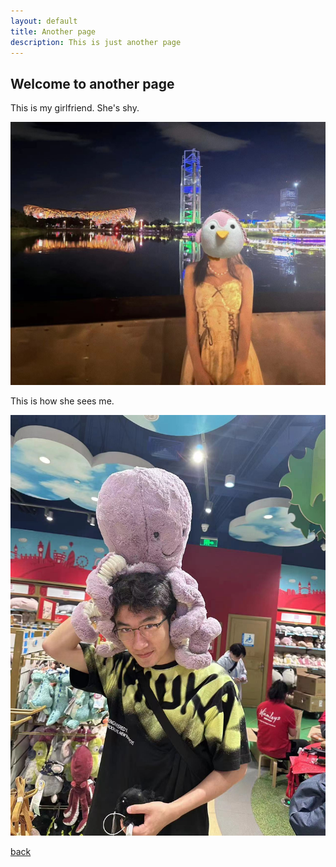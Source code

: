 ```yaml
---
layout: default
title: Another page
description: This is just another page
---
```


## Welcome to another page

This is my girlfriend. She's shy.

![Branching](npy.jpg)

This is how she sees me.

![Branching](alsome.jpg)

[back](./)
